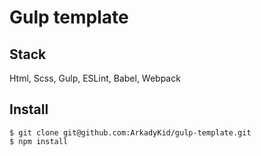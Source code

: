 # Gulp template

## Stack 
Html, Scss, Gulp, ESLint, Babel, Webpack

## Install

````
$ git clone git@github.com:ArkadyKid/gulp-template.git
$ npm install
````
